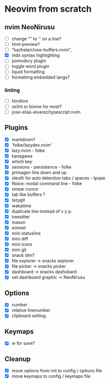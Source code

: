 # Neovim from scratch

## nvim NeoNirusu

- [ ] change "" to '' on a line?
- [ ] html preview?
- [ ] "kazhala/close-buffers.nvim",
- [x] mdx syntax highlighting
- [ ] pomodory plugin
- [ ] toggle word plugin
- [ ] liquid formatting
- [ ] formatting embedded langs?

### linting

- [ ] htmlhint
- [ ] oxlint or biome for most?
- [ ] jose-elias-alvarez/typescript.nvim

## Plugins

- [x] markdown?
- [x] 'folke/lazydev.nvim'
- [x] lazy.nvim - folke
- [x] kanagawa
- [x] which key
- [x] sessions - persistence - folke
- [x] primagen line down and up
- [x] sleuth for auto detection tabs / spaces - tpope
- [x] Noice: modal command line - folke
- [x] smear cursor
- [x] tab like buffers ?
- [x] lazygit
- [x] wakatime
- [x] duplicate line instead of v y p.
- [x] treesitter
- [x] mason
- [x] emmet
- [x] mini.statusline
- [x] mini diff
- [x] mini icons
- [x] mini git
- [x] snack dim?
- [x] file explorer -> snacks explorer
- [x] file picker -> snacks picker
- [x] dashboard -> snacks dashobard
- [x] set dashboard graphic -> NeoNirusu

## Options

- [x] number
- [x] relative linenumber
- [x] clipboard setting.

## Keymaps

- [x] w for save?

## Cleanup

- [x] move options from init to config / options file
- [x] move keymaps to config / keymaps file
